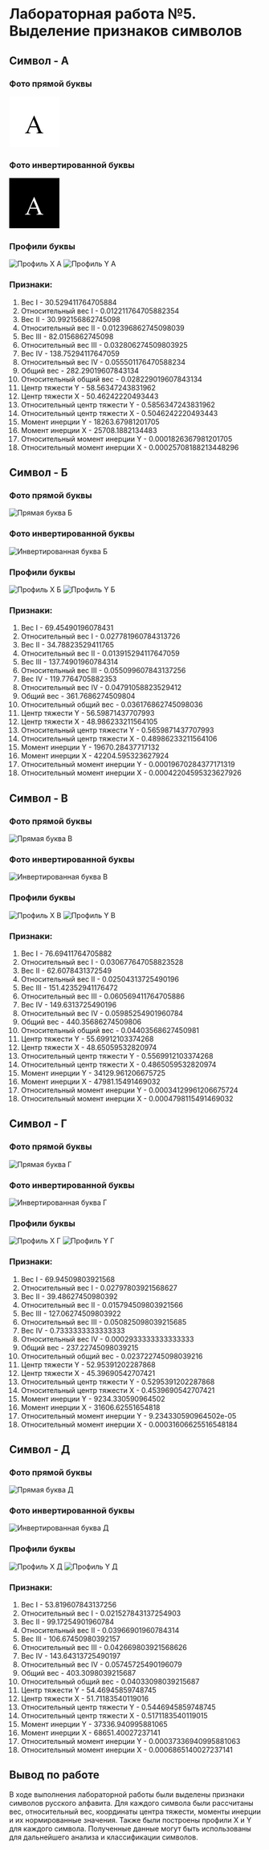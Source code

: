 # Лабораторная работа №5. Выделение признаков символов

## Символ - А

### Фото прямой буквы
![Прямая буква А](../images/А.png)

### Фото инвертированной буквы
![Инвертированная буква А](../inverse/А.png)

### Профили буквы
![Профиль X А](../profiles/А_profile_x.png)
![Профиль Y А](../profiles/А_profile_y.png)

### Признаки:
1. Вес I - 30.529411764705884
2. Относительный вес I - 0.012211764705882354
3. Вес II - 30.992156862745098
4. Относительный вес II - 0.012396862745098039
5. Вес III - 82.0156862745098
6. Относительный вес III - 0.032806274509803925
7. Вес IV - 138.75294117647059
8. Относительный вес IV - 0.055501176470588234
9. Общий вес - 282.29019607843134
10. Относительный общий вес - 0.028229019607843134
11. Центр тяжести Y - 58.56347243831962
12. Центр тяжести X - 50.46242220493443
13. Относительный центр тяжести Y - 0.5856347243831962
14. Относительный центр тяжести X - 0.5046242220493443
15. Момент инерции Y - 18263.67981201705
16. Момент инерции X - 25708.1882134483
17. Относительный момент инерции Y - 0.0001826367981201705
18. Относительный момент инерции X - 0.00025708188213448296

## Символ - Б

### Фото прямой буквы
![Прямая буква Б](../images/Б.png)

### Фото инвертированной буквы
![Инвертированная буква Б](../inverse/Б.png)

### Профили буквы
![Профиль X Б](../profiles/Б_profile_x.png)
![Профиль Y Б](../profiles/Б_profile_y.png)

### Признаки:
1. Вес I - 69.45490196078431
2. Относительный вес I - 0.027781960784313726
3. Вес II - 34.78823529411765
4. Относительный вес II - 0.013915294117647059
5. Вес III - 137.74901960784314
6. Относительный вес III - 0.055099607843137256
7. Вес IV - 119.7764705882353
8. Относительный вес IV - 0.04791058823529412
9. Общий вес - 361.7686274509804
10. Относительный общий вес - 0.036176862745098036
11. Центр тяжести Y - 56.59871437707993
12. Центр тяжести X - 48.986233211564105
13. Относительный центр тяжести Y - 0.5659871437707993
14. Относительный центр тяжести X - 0.48986233211564106
15. Момент инерции Y - 19670.28437717132
16. Момент инерции X - 42204.595323627924
17. Относительный момент инерции Y - 0.00019670284377171319
18. Относительный момент инерции X - 0.00042204595323627926

## Символ - В

### Фото прямой буквы
![Прямая буква В](../images/В.png)

### Фото инвертированной буквы
![Инвертированная буква В](../inverse/В.png)

### Профили буквы
![Профиль X В](../profiles/В_profile_x.png)
![Профиль Y В](../profiles/В_profile_y.png)

### Признаки:
1. Вес I - 76.69411764705882
2. Относительный вес I - 0.030677647058823528
3. Вес II - 62.6078431372549
4. Относительный вес II - 0.02504313725490196
5. Вес III - 151.42352941176472
6. Относительный вес III - 0.060569411764705886
7. Вес IV - 149.6313725490196
8. Относительный вес IV - 0.05985254901960784
9. Общий вес - 440.35686274509806
10. Относительный общий вес - 0.04403568627450981
11. Центр тяжести Y - 55.69912103374268
12. Центр тяжести X - 48.65059532820974
13. Относительный центр тяжести Y - 0.5569912103374268
14. Относительный центр тяжести X - 0.4865059532820974
15. Момент инерции Y - 34129.961206675725
16. Момент инерции X - 47981.15491469032
17. Относительный момент инерции Y - 0.00034129961206675724
18. Относительный момент инерции X - 0.0004798115491469032

## Символ - Г

### Фото прямой буквы
![Прямая буква Г](../images/Г.png)

### Фото инвертированной буквы
![Инвертированная буква Г](../inverse/Г.png)

### Профили буквы
![Профиль X Г](../profiles/Г_profile_x.png)
![Профиль Y Г](../profiles/Г_profile_y.png)

### Признаки:
1. Вес I - 69.94509803921568
2. Относительный вес I - 0.02797803921568627
3. Вес II - 39.48627450980392
4. Относительный вес II - 0.015794509803921566
5. Вес III - 127.06274509803922
6. Относительный вес III - 0.050825098039215685
7. Вес IV - 0.7333333333333333
8. Относительный вес IV - 0.0002933333333333333
9. Общий вес - 237.22745098039215
10. Относительный общий вес - 0.023722745098039216
11. Центр тяжести Y - 52.95391202287868
12. Центр тяжести X - 45.39690542707421
13. Относительный центр тяжести Y - 0.5295391202287868
14. Относительный центр тяжести X - 0.4539690542707421
15. Момент инерции Y - 9234.330590964502
16. Момент инерции X - 31606.62551654818
17. Относительный момент инерции Y - 9.234330590964502e-05
18. Относительный момент инерции X - 0.00031606625516548184

## Символ - Д

### Фото прямой буквы
![Прямая буква Д](../images/Д.png)

### Фото инвертированной буквы
![Инвертированная буква Д](../inverse/Д.png)

### Профили буквы
![Профиль X Д](../profiles/Д_profile_x.png)
![Профиль Y Д](../profiles/Д_profile_y.png)

### Признаки:
1. Вес I - 53.819607843137256
2. Относительный вес I - 0.021527843137254903
3. Вес II - 99.17254901960784
4. Относительный вес II - 0.03966901960784314
5. Вес III - 106.67450980392157
6. Относительный вес III - 0.042669803921568626
7. Вес IV - 143.64313725490197
8. Относительный вес IV - 0.05745725490196079
9. Общий вес - 403.3098039215687
10. Относительный общий вес - 0.04033098039215687
11. Центр тяжести Y - 54.46945859748745
12. Центр тяжести X - 51.71183540119016
13. Относительный центр тяжести Y - 0.5446945859748745
14. Относительный центр тяжести X - 0.5171183540119015
15. Момент инерции Y - 37336.940995881065
16. Момент инерции X - 68651.40027237141
17. Относительный момент инерции Y - 0.00037336940995881063
18. Относительный момент инерции X - 0.0006865140027237141

## Вывод по работе
В ходе выполнения лабораторной работы были выделены признаки символов русского алфавита. Для каждого символа были рассчитаны вес, относительный вес, координаты центра тяжести, моменты инерции и их нормированные значения. Также были построены профили X и Y для каждого символа. Полученные данные могут быть использованы для дальнейшего анализа и классификации символов.
